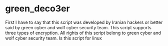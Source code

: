 # green_deco3er
First I have to say that this script was developed by Iranian hackers or better said by green cyber and wolf cyber security team. This script supports three types of encryption. All rights of this script belong to green cyber and wolf cyber security team. Is
this script for linux
